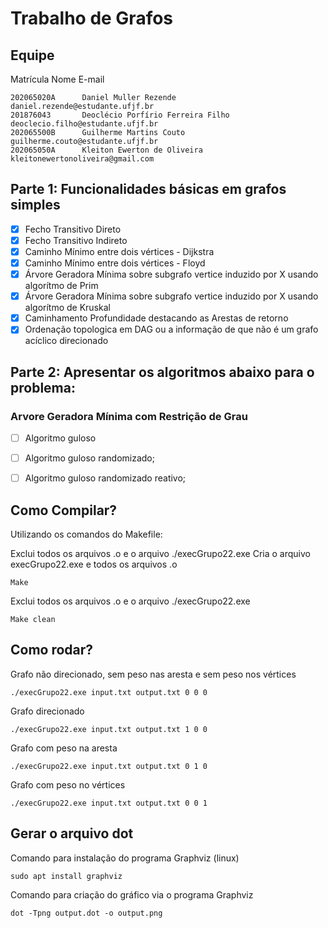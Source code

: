 # Trabalho de Grafos

## Equipe

Matrícula       Nome                                E-mail
```
202065020A      Daniel Muller Rezende               daniel.rezende@estudante.ufjf.br
201876043       Deoclécio Porfírio Ferreira Filho   deoclecio.filho@estudante.ufjf.br
202065500B      Guilherme Martins Couto             guilherme.couto@estudante.ufjf.br
202065050A      Kleiton Ewerton de Oliveira         kleitonewertonoliveira@gmail.com
```
## Parte 1: Funcionalidades básicas em grafos simples

- [X] Fecho Transitivo Direto
- [X] Fecho Transitivo Indireto
- [X] Caminho Mínimo entre dois vértices - Dijkstra
- [X] Caminho Mínimo entre dois vértices - Floyd
- [X] Árvore Geradora Mínima sobre subgrafo vertice induzido por X usando algorítmo de Prim
- [X] Árvore Geradora Mínima sobre subgrafo vertice induzido por X usando algorítmo de Kruskal
- [X] Caminhamento Profundidade destacando as Arestas de retorno
- [X] Ordenação topologica em DAG ou a informação de que não é um grafo acíclico direcionado

## Parte 2: Apresentar os algoritmos abaixo para o problema:
### Arvore Geradora Mínima com Restrição de Grau

- [ ] Algoritmo guloso
- [ ] Algoritmo guloso randomizado;
- [ ] Algoritmo guloso randomizado reativo;


## Como Compilar?

Utilizando os comandos do Makefile:

Exclui todos os arquivos .o e o arquivo ./execGrupo22.exe
Cria o arquivo execGrupo22.exe e todos os arquivos .o

```
Make
```

Exclui todos os arquivos .o e o arquivo ./execGrupo22.exe

```
Make clean
```
## Como rodar?

Grafo não direcionado, sem peso nas aresta e sem peso nos vértices 
```
./execGrupo22.exe input.txt output.txt 0 0 0
```

Grafo direcionado 
```
./execGrupo22.exe input.txt output.txt 1 0 0
```

Grafo com peso na aresta 
```
./execGrupo22.exe input.txt output.txt 0 1 0
```

Grafo com peso no vértices 
```
./execGrupo22.exe input.txt output.txt 0 0 1
```
## Gerar o arquivo dot

Comando para instalação do programa Graphviz (linux)

```
sudo apt install graphviz
```
Comando para criação do gráfico via o programa Graphviz
```
dot -Tpng output.dot -o output.png
```
